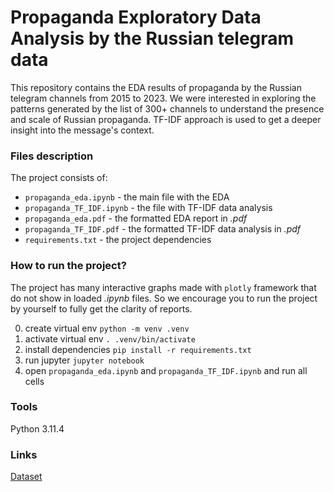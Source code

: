 # Propaganda Exploratory Data Analysis by the Russian telegram data

This repository contains the EDA results of propaganda by the Russian telegram channels from 2015 to 2023. 
We were interested in exploring the patterns generated by the list of 300+ channels to understand the presence and scale of Russian propaganda. 
TF-IDF approach is used to get a deeper insight into the message's context.

### Files description
The project consists of:<br>
  * `propaganda_eda.ipynb` - the main file with the EDA
  * `propaganda_TF_IDF.ipynb` - the file with TF-IDF data analysis
  * `propaganda_eda.pdf` - the formatted EDA report in *.pdf*
  * `propaganda_TF_IDF.pdf` - the formatted TF-IDF data analysis in *.pdf*
  * `requirements.txt` - the project dependencies
    
### How to run the project?
The project has many interactive graphs made with `plotly` framework that do not show in loaded *.ipynb* files. So we encourage you to run the project
by yourself to fully get the clarity of reports. <br>

0. create virtual env `python -m venv .venv`
1. activate virtual env `. .venv/bin/activate`
2. install dependencies `pip install -r requirements.txt`
3. run jupyter `jupyter notebook`
4. open `propaganda_eda.ipynb` and `propaganda_TF_IDF.ipynb` and run all cells 

### Tools 
Python 3.11.4

### Links
<a href="https://drive.google.com/drive/folders/1zPxTdUkE4_3WwamS7T76RtDgPjZQen5L">Dataset</a>


